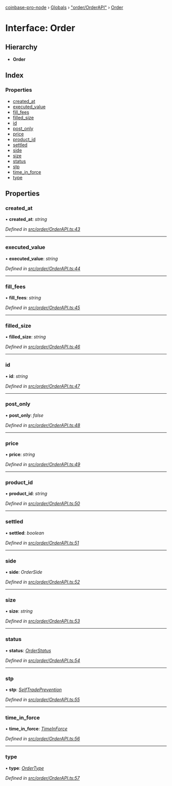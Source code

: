 [coinbase-pro-node](../README.md) › [Globals](../globals.md) › ["order/OrderAPI"](../modules/_order_orderapi_.md) › [Order](_order_orderapi_.order.md)

# Interface: Order

## Hierarchy

- **Order**

## Index

### Properties

- [created_at](_order_orderapi_.order.md#created_at)
- [executed_value](_order_orderapi_.order.md#executed_value)
- [fill_fees](_order_orderapi_.order.md#fill_fees)
- [filled_size](_order_orderapi_.order.md#filled_size)
- [id](_order_orderapi_.order.md#id)
- [post_only](_order_orderapi_.order.md#post_only)
- [price](_order_orderapi_.order.md#price)
- [product_id](_order_orderapi_.order.md#product_id)
- [settled](_order_orderapi_.order.md#settled)
- [side](_order_orderapi_.order.md#side)
- [size](_order_orderapi_.order.md#size)
- [status](_order_orderapi_.order.md#status)
- [stp](_order_orderapi_.order.md#stp)
- [time_in_force](_order_orderapi_.order.md#time_in_force)
- [type](_order_orderapi_.order.md#type)

## Properties

### created_at

• **created_at**: _string_

_Defined in [src/order/OrderAPI.ts:43](https://github.com/bennyn/coinbase-pro-node/blob/08c3f97/src/order/OrderAPI.ts#L43)_

---

### executed_value

• **executed_value**: _string_

_Defined in [src/order/OrderAPI.ts:44](https://github.com/bennyn/coinbase-pro-node/blob/08c3f97/src/order/OrderAPI.ts#L44)_

---

### fill_fees

• **fill_fees**: _string_

_Defined in [src/order/OrderAPI.ts:45](https://github.com/bennyn/coinbase-pro-node/blob/08c3f97/src/order/OrderAPI.ts#L45)_

---

### filled_size

• **filled_size**: _string_

_Defined in [src/order/OrderAPI.ts:46](https://github.com/bennyn/coinbase-pro-node/blob/08c3f97/src/order/OrderAPI.ts#L46)_

---

### id

• **id**: _string_

_Defined in [src/order/OrderAPI.ts:47](https://github.com/bennyn/coinbase-pro-node/blob/08c3f97/src/order/OrderAPI.ts#L47)_

---

### post_only

• **post_only**: _false_

_Defined in [src/order/OrderAPI.ts:48](https://github.com/bennyn/coinbase-pro-node/blob/08c3f97/src/order/OrderAPI.ts#L48)_

---

### price

• **price**: _string_

_Defined in [src/order/OrderAPI.ts:49](https://github.com/bennyn/coinbase-pro-node/blob/08c3f97/src/order/OrderAPI.ts#L49)_

---

### product_id

• **product_id**: _string_

_Defined in [src/order/OrderAPI.ts:50](https://github.com/bennyn/coinbase-pro-node/blob/08c3f97/src/order/OrderAPI.ts#L50)_

---

### settled

• **settled**: _boolean_

_Defined in [src/order/OrderAPI.ts:51](https://github.com/bennyn/coinbase-pro-node/blob/08c3f97/src/order/OrderAPI.ts#L51)_

---

### side

• **side**: _OrderSide_

_Defined in [src/order/OrderAPI.ts:52](https://github.com/bennyn/coinbase-pro-node/blob/08c3f97/src/order/OrderAPI.ts#L52)_

---

### size

• **size**: _string_

_Defined in [src/order/OrderAPI.ts:53](https://github.com/bennyn/coinbase-pro-node/blob/08c3f97/src/order/OrderAPI.ts#L53)_

---

### status

• **status**: _[OrderStatus](../enums/_order_orderapi_.orderstatus.md)_

_Defined in [src/order/OrderAPI.ts:54](https://github.com/bennyn/coinbase-pro-node/blob/08c3f97/src/order/OrderAPI.ts#L54)_

---

### stp

• **stp**: _[SelfTradePrevention](../enums/_order_orderapi_.selftradeprevention.md)_

_Defined in [src/order/OrderAPI.ts:55](https://github.com/bennyn/coinbase-pro-node/blob/08c3f97/src/order/OrderAPI.ts#L55)_

---

### time_in_force

• **time_in_force**: _[TimeInForce](../enums/_order_orderapi_.timeinforce.md)_

_Defined in [src/order/OrderAPI.ts:56](https://github.com/bennyn/coinbase-pro-node/blob/08c3f97/src/order/OrderAPI.ts#L56)_

---

### type

• **type**: _[OrderType](../enums/_order_orderapi_.ordertype.md)_

_Defined in [src/order/OrderAPI.ts:57](https://github.com/bennyn/coinbase-pro-node/blob/08c3f97/src/order/OrderAPI.ts#L57)_
